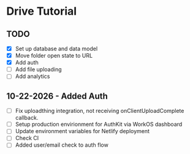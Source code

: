 # Drive Tutorial

## TODO

- [x] Set up database and data model
- [x] Move folder open state to URL
- [x] Add auth
- [ ] Add file uploading
- [ ] Add analytics

## 10-22-2026 - Added Auth

- [ ] Fix uploadthing integration, not receiving onClientUploadComplete callback.
- [ ] Setup production envirionment for AuthKit via WorkOS dashboard
- [ ] Update environment variables for Netlify deployment
- [ ] Check CI
- [ ] Added user/email check to auth flow
